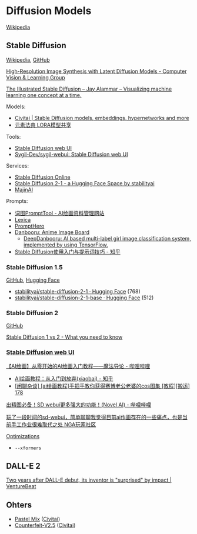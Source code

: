 # Diffusion Models
[Wikipedia](https://en.wikipedia.org/wiki/Diffusion_model)

## Stable Diffusion
[Wikipedia](https://en.wikipedia.org/wiki/Stable_Diffusion), [GitHub](https://github.com/CompVis/stable-diffusion)

[High-Resolution Image Synthesis with Latent Diffusion Models - Computer Vision & Learning Group](https://ommer-lab.com/research/latent-diffusion-models/)

[The Illustrated Stable Diffusion – Jay Alammar – Visualizing machine learning one concept at a time.](https://jalammar.github.io/illustrated-stable-diffusion/)

Models:
- [Civitai | Stable Diffusion models, embeddings, hypernetworks and more](https://civitai.com/)
- [元素法典 LORA模型共享](https://t.me/loraeveryone)

Tools:
- [Stable Diffusion web UI](#stable-diffusion-web-ui)
- [Sygil-Dev/sygil-webui: Stable Diffusion web UI](https://github.com/Sygil-Dev/sygil-webui)

Services:
- [Stable Diffusion Online](https://stablediffusionweb.com/)
- [Stable Diffusion 2-1 - a Hugging Face Space by stabilityai](https://huggingface.co/spaces/stabilityai/stable-diffusion)
- [MajinAI](https://majinai.art/index.php)

Prompts:
- [词图PromptTool - AI绘画资料管理网站](https://www.prompttool.com/)
- [Lexica](https://lexica.art/)
- [PromptHero](https://prompthero.com/)
- [Danbooru: Anime Image Board](https://danbooru.donmai.us/)
  - [DeepDanbooru: AI based multi-label girl image classification system, implemented by using TensorFlow.](https://github.com/KichangKim/DeepDanbooru)
- [Stable Diffusion使用入门与提示词技巧 - 知乎](https://zhuanlan.zhihu.com/p/577238010)

### Stable Diffusion 1.5
[GitHub](https://github.com/runwayml/stable-diffusion), [Hugging Face](https://huggingface.co/runwayml/stable-diffusion-v1-5)

- [stabilityai/stable-diffusion-2-1 · Hugging Face](https://huggingface.co/stabilityai/stable-diffusion-2-1) (768)
- [stabilityai/stable-diffusion-2-1-base · Hugging Face](https://huggingface.co/stabilityai/stable-diffusion-2-1-base) (512)

### Stable Diffusion 2
[GitHub](https://github.com/Stability-AI/stablediffusion)

[Stable Diffusion 1 vs 2 - What you need to know](https://www.assemblyai.com/blog/stable-diffusion-1-vs-2-what-you-need-to-know/)

### [Stable Diffusion web UI](https://github.com/AUTOMATIC1111/stable-diffusion-webui)
[【AI绘画】从零开始的AI绘画入门教程——魔法导论 - 哔哩哔哩](https://www.bilibili.com/read/cv22159609)
- [AI绘画教程：从入门到放弃(xiaobai) - 知乎](https://zhuanlan.zhihu.com/p/607892849)
- [\[闲聊杂谈\] \[ai绘画教程\]手把手教你获得赛博老公老婆的cos图集 \[教程\]\[搬运\] 178](https://nga.178.com/read.php?tid=35435044)

[出精图必备！SD webui更多强大的功能！(Novel AI) - 哔哩哔哩](https://www.bilibili.com/read/cv19211897?from=articleDetail)

[玩了一段时间的sd-webui，简单聊聊我觉得目前ai作画存在的一些痛点，也是当前手工作业很难取代之处 NGA玩家社区](https://g.nga.cn/read.php?tid=35710972&rand=594)

[Optimizations](https://github.com/AUTOMATIC1111/stable-diffusion-webui/wiki/Optimizations)
- `--xformers`

## DALL-E 2
[Two years after DALL-E debut, its inventor is "surprised" by impact | VentureBeat](https://venturebeat.com/ai/two-years-after-dall-e-debut-its-inventor-is-surprised-by-impact/)

## Ohters
- [Pastel Mix](https://huggingface.co/andite/pastel-mix) ([Civitai](https://civitai.com/models/5414/pastel-mix-stylized-anime-model))
- [Counterfeit-V2.5](https://huggingface.co/gsdf/Counterfeit-V2.5) ([Civitai](https://civitai.com/models/4468/counterfeit-v25))
